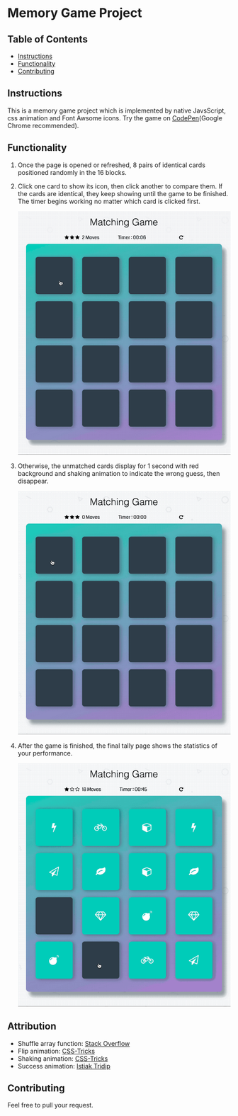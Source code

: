 # Memory Game Project

## Table of Contents

* [Instructions](#instructions)
* [Functionality](#functionality)
* [Contributing](#contributing)

## Instructions

This is a memory game project which is implemented by native JavsScript, css animation and Font Awsome icons. Try the game on [CodePen](https://codepen.io/BeenWu/pen/QreWLW)(Google Chrome recommended).

## Functionality

1. Once the page is opened or refreshed, 8 pairs of identical cards positioned randomly in the 16 blocks.
2. Click one card to show its icon, then click another to compare them. If the cards are identical, they keep showing until the game to be finished. The timer begins working no matter which card is clicked first.

    ![matched](img/matched.gif)

3. Otherwise, the unmatched cards display for 1 second with red background and shaking animation to indicate the wrong guess, then disappear.

    ![unmatched](img/unmatched.gif)

1. After the game is finished, the final tally page shows the statistics of your performance.

    ![success](img/success.gif)

## Attribution

* Shuffle array function: [Stack Overflow](http://stackoverflow.com/a/2450976)
* Flip animation: [CSS-Tricks](https://codepen.io/team/css-tricks/pen/ebb6b5a5cec86aa04168f03e26c7501c)
* Shaking animation: [CSS-Tricks](https://css-tricks.com/snippets/css/shake-css-keyframe-animation/)
* Success animation: [Istiak Tridip](https://codepen.io/istiaktridip/pen/BZqaOd)

## Contributing

Feel free to pull your request.